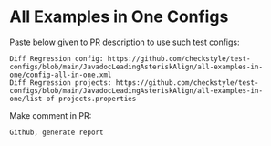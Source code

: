 # All Examples in One Configs
Paste below given to PR description to use such test configs:
```
Diff Regression config: https://github.com/checkstyle/test-configs/blob/main/JavadocLeadingAsteriskAlign/all-examples-in-one/config-all-in-one.xml
Diff Regression projects: https://github.com/checkstyle/test-configs/blob/main/JavadocLeadingAsteriskAlign/all-examples-in-one/list-of-projects.properties
```
Make comment in PR:
```
Github, generate report
```
